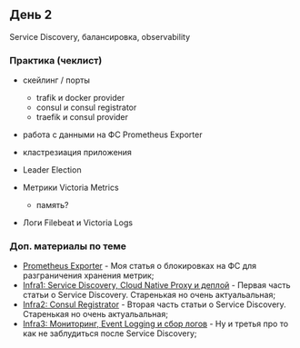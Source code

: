 

## День 2

Service Discovery, балансировка, observability

### Практика (чеклист)

- скейлинг / порты  
  - trafik и docker provider
  - consul и consul registrator
  - traefik и consul provider

- работа с данными на ФС Prometheus Exporter
- кластрезиация приложения
- Leader Election
- Метрики Victoria Metrics
  - память?
- Логи Filebeat и Victoria Logs


### Доп. материалы по теме

- [Prometheus Exporter](https://clck.ru/3LEoDJ) - Моя статья о блокировках на ФС для разграничения хранения метрик;
- [Infra1: Service Discovery, Cloud Native Proxy и деплой](https://clck.ru/3LEqWa) - Первая часть статьи о Service Discovery. Старенькая но очень актуальальная;
- [Infra2: Consul Registrator](https://clck.ru/3LEqwm) - Вторая часть статьи о Service Discovery. Старенькая но очень актуальальная;
- [Infra3: Мониторинг, Event Logging и сбор логов](https://clck.ru/3LEsaT) - Ну и третья про то как не заблудиться после Service Discovery;


